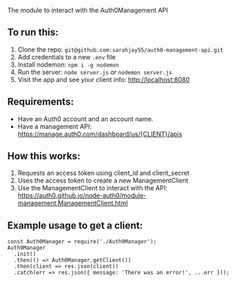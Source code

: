 The module to interact with the Auth0Management API

## To run this:

1. Clone the repo: `git@github.com:sarahjay55/auth0-management-api.git`
2. Add credentials to a new `.env` file
3. Install nodemon: `npm i -g nodemon`
4. Run the server: `node server.js` or `nodemon server.js`
5. Visit the app and see your client info: [http://localhost:8080](http://localhost:8080)

## Requirements:

- Have an Auth0 account and an account name.
- Have a management API: https://manage.auth0.com/dashboard/us/{CLIENT}/apis

## How this works:

1.  Requests an access token using client_id and client_secret
2.  Uses the access token to create a new ManagementClient
3.  Use the ManagementClient to interact with the API:
    https://auth0.github.io/node-auth0/module-management.ManagementClient.html

## Example usage to get a client:

```
const Auth0Manager = require('./Auth0Manager');
Auth0Manager
  .init()
  .then(() => Auth0Manager.getClient())
  .then(client => res.json(client))
  .catch(err => res.json({ message: 'There was an error!', ...err }));
```
